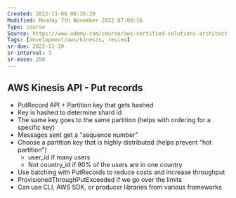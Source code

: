 ```yaml
---
Created: 2022-11-08 08:36:20
Modified: Monday 7th November 2022 07:09:16
Type: course
Source: https://www.udemy.com/course/aws-certified-solutions-architect-associate-saa-c01/?xref=E0Aed11STH4LPUQvCz0GJFABTmM=
Tags: [development/aws/kinesis, review]
sr-due: 2022-11-10
sr-interval: 3
sr-ease: 250
---
```


## AWS Kinesis API - Put records

- PutRecord API + Partition key that gets hashed
- Key is hashed to determine shard id
- The same key goes to the same partition (helps with ordering for a specific key)
- Messages sent get a "sequence number"
- Choose a partition key that is highly distributed (helps prevent "hot partition")
    - user_id if many users
    - Not country_id if 90% of the users are in one country
- Use batching with PutRecords to reduce costs and increase throughput
- ProvisionedThroughPutExceeded if we go over the limits
- Can use CLI, AWS SDK, or producer libraries from various frameworks